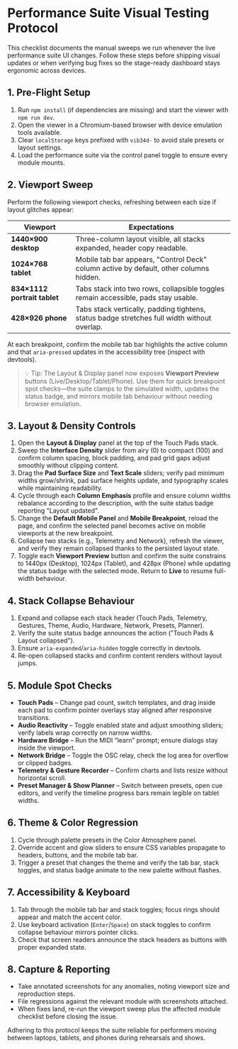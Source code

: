 # Performance Suite Visual Testing Protocol

This checklist documents the manual sweeps we run whenever the live performance suite UI
changes. Follow these steps before shipping visual updates or when verifying bug fixes so the
stage-ready dashboard stays ergonomic across devices.

## 1. Pre-Flight Setup

1. Run `npm install` (if dependencies are missing) and start the viewer with `npm run dev`.
2. Open the viewer in a Chromium-based browser with device emulation tools available.
3. Clear `localStorage` keys prefixed with `vib34d-` to avoid stale presets or layout settings.
4. Load the performance suite via the control panel toggle to ensure every module mounts.

## 2. Viewport Sweep

Perform the following viewport checks, refreshing between each size if layout glitches appear:

| Viewport | Expectations |
| --- | --- |
| **1440×900 desktop** | Three-column layout visible, all stacks expanded, header copy readable. |
| **1024×768 tablet** | Mobile tab bar appears, "Control Deck" column active by default, other columns hidden. |
| **834×1112 portrait tablet** | Tabs stack into two rows, collapsible toggles remain accessible, pads stay usable. |
| **428×926 phone** | Tabs stack vertically, padding tightens, status badge stretches full width without overlap. |

At each breakpoint, confirm the mobile tab bar highlights the active column and that `aria-pressed`
updates in the accessibility tree (inspect with devtools).

> 💡 Tip: The Layout & Display panel now exposes **Viewport Preview** buttons (Live/Desktop/Tablet/Phone).
> Use them for quick breakpoint spot checks—the suite clamps to the simulated width, updates the status
> badge, and mirrors mobile tab behaviour without needing browser emulation.

## 3. Layout & Density Controls

1. Open the **Layout & Display** panel at the top of the Touch Pads stack.
2. Sweep the **Interface Density** slider from airy (0) to compact (100) and confirm column spacing,
   block padding, and pad grid gaps adjust smoothly without clipping content.
3. Drag the **Pad Surface Size** and **Text Scale** sliders; verify pad minimum widths grow/shrink,
   pad surface heights update, and typography scales while maintaining readability.
4. Cycle through each **Column Emphasis** profile and ensure column widths rebalance according to the
   description, with the suite status badge reporting "Layout updated".
5. Change the **Default Mobile Panel** and **Mobile Breakpoint**, reload the page, and confirm the
   selected panel becomes active on mobile viewports at the new breakpoint.
6. Collapse two stacks (e.g., Telemetry and Network), refresh the viewer, and verify they remain
   collapsed thanks to the persisted layout state.
7. Toggle each **Viewport Preview** button and confirm the suite constrains to 1440px (Desktop), 1024px
   (Tablet), and 428px (Phone) while updating the status badge with the selected mode. Return to **Live**
   to resume full-width behaviour.

## 4. Stack Collapse Behaviour

1. Expand and collapse each stack header (Touch Pads, Telemetry, Gestures, Theme, Audio,
   Hardware, Network, Presets, Planner).
2. Verify the suite status badge announces the action ("Touch Pads & Layout collapsed").
3. Ensure `aria-expanded`/`aria-hidden` toggle correctly in devtools.
4. Re-open collapsed stacks and confirm content renders without layout jumps.

## 5. Module Spot Checks

* **Touch Pads** – Change pad count, switch templates, and drag inside each pad to confirm
  pointer overlays stay aligned after responsive transitions.
* **Audio Reactivity** – Toggle enabled state and adjust smoothing sliders; verify labels wrap
  correctly on narrow widths.
* **Hardware Bridge** – Run the MIDI “learn” prompt; ensure dialogs stay inside the viewport.
* **Network Bridge** – Toggle the OSC relay, check the log area for overflow or clipped badges.
* **Telemetry & Gesture Recorder** – Confirm charts and lists resize without horizontal scroll.
* **Preset Manager & Show Planner** – Switch between presets, open cue editors, and verify the
  timeline progress bars remain legible on tablet widths.

## 6. Theme & Color Regression

1. Cycle through palette presets in the Color Atmosphere panel.
2. Override accent and glow sliders to ensure CSS variables propagate to headers, buttons, and
   the mobile tab bar.
3. Trigger a preset that changes the theme and verify the tab bar, stack toggles, and status badge
   animate to the new palette without flashes.

## 7. Accessibility & Keyboard

1. Tab through the mobile tab bar and stack toggles; focus rings should appear and match the
   accent color.
2. Use keyboard activation (`Enter`/`Space`) on stack toggles to confirm collapse behaviour mirrors
   pointer clicks.
3. Check that screen readers announce the stack headers as buttons with proper expanded state.

## 8. Capture & Reporting

* Take annotated screenshots for any anomalies, noting viewport size and reproduction steps.
* File regressions against the relevant module with screenshots attached.
* When fixes land, re-run the viewport sweep plus the affected module checklist before closing the issue.

Adhering to this protocol keeps the suite reliable for performers moving between laptops, tablets,
and phones during rehearsals and shows.

